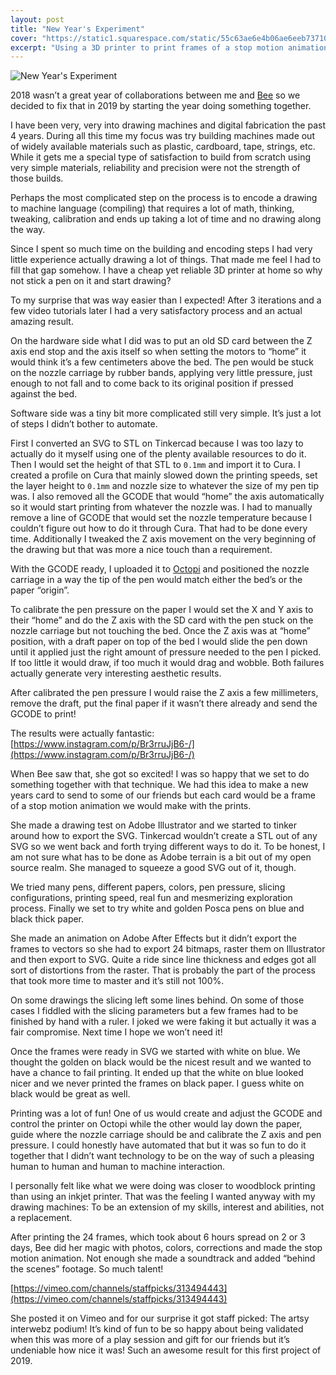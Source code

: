 ```yaml
---
layout: post
title: "New Year's Experiment"
cover: "https://static1.squarespace.com/static/55c63ae6e4b06ae6eeb73710/t/5c4f23456d2a73c5a05b007b/1548690416364/newyears.gif?format=1000w"
excerpt: "Using a 3D printer to print frames of a stop motion animation."
---
```


![New Year's Experiment](https://static1.squarespace.com/static/55c63ae6e4b06ae6eeb73710/t/5c4f23456d2a73c5a05b007b/1548690416364/newyears.gif?format=1000w)

2018 wasn’t a great year of collaborations between me and [Bee](http://www.beegrandinetti.com/) so we decided to fix that in 2019 by starting the year doing something together.

I have been very, very into drawing machines and digital fabrication the past 4 years. During all this time my focus was try building machines made out of widely available materials such as plastic, cardboard, tape, strings, etc. While it gets me a special type of satisfaction to build from scratch using very simple materials, reliability and precision were not the strength of those builds.

Perhaps the most complicated step on the process is to encode a drawing to machine language (compiling) that requires a lot of math, thinking, tweaking, calibration and ends up taking a lot of time and no drawing along the way.

Since I spent so much time on the building and encoding steps I had very little experience actually drawing a lot of things. That made me feel I had to fill that gap somehow. I have a cheap yet reliable 3D printer at home so why not stick a pen on it and start drawing?

To my surprise that was way easier than I expected! After 3 iterations and a few video tutorials later I had a very satisfactory process and an actual amazing result.

On the hardware side what I did was to put an old SD card between the Z axis end stop and the axis itself so when setting the motors to “home” it would think it’s a few centimeters above the bed. The pen would be stuck on the nozzle carriage by rubber bands, applying very little pressure, just enough to not fall and to come back to its original position if pressed against the bed.

Software side was a tiny bit more complicated still very simple. It’s just a lot of steps I didn’t bother to automate.

First I converted an SVG to STL on Tinkercad because I was too lazy to actually do it myself using one of the plenty available resources to do it.
Then I would set the height of that STL to `0.1mm` and import it to Cura. I created a profile on Cura that mainly slowed down the printing speeds, set the layer height to `0.1mm` and nozzle size to whatever the size of my pen tip was.
I also removed all the GCODE that would “home” the axis automatically so it would start printing from whatever the nozzle was.
I had to manually remove a line of GCODE that would set the nozzle temperature because I couldn’t figure out how to do it through Cura. That had to be done every time.
Additionally I tweaked the Z axis movement on the very beginning of the drawing but that was more a nice touch than a requirement.

With the GCODE ready, I uploaded it to [Octopi](https://octoprint.org/download/) and positioned the nozzle carriage in a way the tip of the pen would match either the bed’s or the paper “origin”.

To calibrate the pen pressure on the paper I would set the X and Y axis to their “home” and do the Z axis with the SD card with the pen stuck on the nozzle carriage but not touching the bed. Once the Z axis was at “home” position, with a draft paper on top of the bed I would slide the pen down until it applied just the right amount of pressure needed to the pen I picked. If too little it would draw, if too much it would drag and wobble. Both failures actually generate very interesting aesthetic results.

After calibrated the pen pressure I would raise the Z axis a few millimeters, remove the draft, put the final paper if it wasn’t there already and send the GCODE to print!

The results were actually fantastic: [https://www.instagram.com/p/Br3rruJjB6-/](https://www.instagram.com/p/Br3rruJjB6-/)

When Bee saw that, she got so excited! I was so happy that we set to do something together with that technique. We had this idea to make a new years card to send to some of our friends but each card would be a frame of a stop motion animation we would make with the prints.

She made a drawing test on Adobe Illustrator and we started to tinker around how to export the SVG. Tinkercad wouldn’t create a STL out of any SVG so we went back and forth trying different ways to do it. To be honest, I am not sure what has to be done as Adobe terrain is a bit out of my open source realm. She managed to squeeze a good SVG out of it, though.

We tried many pens, different papers, colors, pen pressure, slicing configurations, printing speed, real fun and mesmerizing exploration process. Finally we set to try white and golden Posca pens on blue and black thick paper.

She made an animation on Adobe After Effects but it didn’t export the frames to vectors so she had to export 24 bitmaps, raster them on Illustrator and then export to SVG. Quite a ride since line thickness and edges got all sort of distortions from the raster. That is probably the part of the process that took more time to master and it’s still not 100%.

On some drawings the slicing left some lines behind. On some of those cases I fiddled with the slicing parameters but a few frames had to be finished by hand with a ruler. I joked we were faking it but actually it was a fair compromise. Next time I hope we won’t need it!

Once the frames were ready in SVG we started with white on blue. We thought the golden on black would be the nicest result and we wanted to have a chance to fail printing. It ended up that the white on blue looked nicer and we never printed the frames on black paper. I guess white on black would be great as well.

Printing was a lot of fun! One of us would create and adjust the GCODE and control the printer on Octopi while the other would lay down the paper, guide where the nozzle carriage should be and calibrate the Z axis and pen pressure. I could honestly have automated that but it was so fun to do it together that I didn’t want technology to be on the way of such a pleasing human to human and human to machine interaction.

I personally felt like what we were doing was closer to woodblock printing than using an inkjet printer. That was the feeling I wanted anyway with my drawing machines: To be an extension of my skills, interest and abilities, not a replacement.

After printing the 24 frames, which took about 6 hours spread on 2 or 3 days, Bee did her magic with photos, colors, corrections and made the stop motion animation. Not enough she made a soundtrack and added “behind the scenes” footage. So much talent!

[https://vimeo.com/channels/staffpicks/313494443](https://vimeo.com/channels/staffpicks/313494443)

She posted it on Vimeo and for our surprise it got staff picked: The artsy interwebz podium! It’s kind of fun to be so happy about being validated when this was more of a play session and gift for our friends but it’s undeniable how nice it was! Such an awesome result for this first project of 2019.
